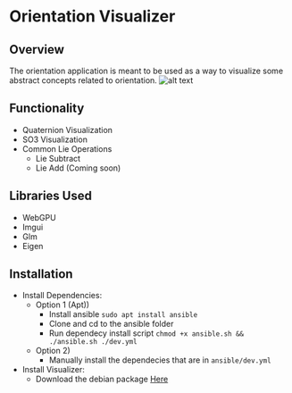 # Orientation Visualizer
## Overview
The orientation application is meant to be used as a way to visualize some abstract concepts related to orientation.
![alt text](https://github.com/jbrhm/WebGPUTutorial/blob/main/data/orientation.png?raw=true)

## Functionality
- Quaternion Visualization
- SO3 Visualization
- Common Lie Operations
  - Lie Subtract
  - Lie Add (Coming soon)

## Libraries Used
- WebGPU
- Imgui
- Glm
- Eigen

## Installation
- Install Dependencies:
  - Option 1 (Apt))
    - Install ansible `sudo apt install ansible`
    - Clone and cd to the ansible folder
    - Run dependecy install script `chmod +x ansible.sh && ./ansible.sh ./dev.yml`
  - Option 2)
    - Manually install the dependecies that are in `ansible/dev.yml`
- Install Visualizer:
  - Download the debian package [Here](https://jbrhm.github.io/WebGPUTutorial/OrientationVisualizer_1.deb)